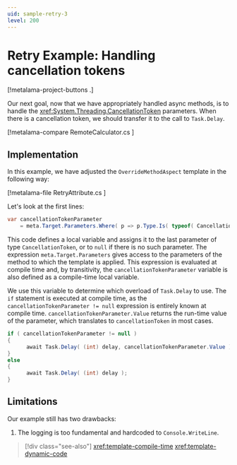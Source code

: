 ```yaml
---
uid: sample-retry-3
level: 200
---
```


# Retry Example: Handling cancellation tokens

[!metalama-project-buttons .]

Our next goal, now that we have appropriately handled async methods, is to handle the <xref:System.Threading.CancellationToken> parameters. When there is a cancellation token, we should transfer it to the call to `Task.Delay`.

[!metalama-compare RemoteCalculator.cs ]

## Implementation

In this example, we have adjusted the `OverrideMethodAspect` template in the following way:

[!metalama-file RetryAttribute.cs ]

Let's look at the first lines:

```cs
var cancellationTokenParameter 
    = meta.Target.Parameters.Where( p => p.Type.Is( typeof( CancellationToken ) ) ).LastOrDefault();
```

This code defines a local variable and assigns it to the last parameter of type `CancellationToken`, or to `null` if there is no such parameter. The expression `meta.Target.Parameters` gives access to the parameters of the method to which the template is applied. This expression is evaluated at compile time and, by transitivity, the `cancellationTokenParameter` variable is also defined as a compile-time local variable. 

We use this variable to determine which overload of `Task.Delay` to use. The `if` statement is executed at compile time, as the `cancellationTokenParameter != null` expression is entirely known at compile time. `cancellationTokenParameter.Value` returns the run-time value of the parameter, which translates to `cancellationToken` in most cases.

```cs
if ( cancellationTokenParameter != null )
{
      await Task.Delay( (int) delay, cancellationTokenParameter.Value );
}
else
{
      await Task.Delay( (int) delay );
}
```


## Limitations

Our example still has two drawbacks:

1. The logging is too fundamental and hardcoded to `Console.WriteLine`.

> [!div class="see-also"]
> <xref:template-compile-time>
> <xref:template-dynamic-code>

